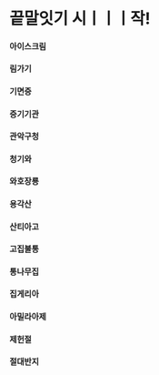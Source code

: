 # 끝말잇기 시ㅣㅣㅣ작!

#### 아이스크림

#### 림가기

#### 기면증

#### 증기기관

#### 관악구청

#### 청기와

#### 와호장룡

#### 용각산

#### 산티아고

#### 고집불통

#### 통나무집

#### 집게리아

#### 아밀라아제

#### 제헌절

#### 절대반지